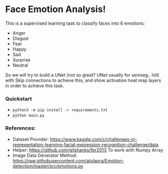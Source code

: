 # Face Emotion Analysis!

This is a supervised learning task to classify faces into 6 emotions:
-  Anger
-  Disgust
-  Fear
-  Happy
-  Sad
-  Surprise
-  Neutral

So we will try to build a UNet (not so great? UNet usually for semseg.. loll)
with Skip connections to achieve this; and show
activation heat map layers in order to achieve this task.

### Quickstart
-  `python3 -m pip install -r requirements.txt`
-  `python main.py`


### References:
-  Dataset Provider: https://www.kaggle.com/c/challenges-in-representation-learning-facial-expression-recognition-challenge/data
-  Helper: https://github.com/gitshanks/fer2013 To work with Numpy Array
-  Image Data Generator Method: https://raw.githubusercontent.com/atulapra/Emotion-detection/master/src/emotions.py
